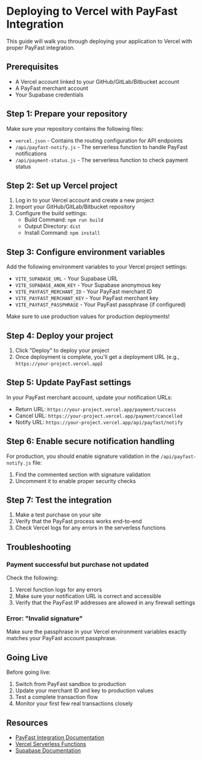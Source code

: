 # Deploying to Vercel with PayFast Integration

This guide will walk you through deploying your application to Vercel with proper PayFast integration.

## Prerequisites

- A Vercel account linked to your GitHub/GitLab/Bitbucket account
- A PayFast merchant account
- Your Supabase credentials

## Step 1: Prepare your repository

Make sure your repository contains the following files:

- `vercel.json` - Contains the routing configuration for API endpoints
- `/api/payfast-notify.js` - The serverless function to handle PayFast notifications
- `/api/payment-status.js` - The serverless function to check payment status

## Step 2: Set up Vercel project

1. Log in to your Vercel account and create a new project
2. Import your GitHub/GitLab/Bitbucket repository
3. Configure the build settings:
   - Build Command: `npm run build`
   - Output Directory: `dist`
   - Install Command: `npm install`

## Step 3: Configure environment variables

Add the following environment variables to your Vercel project settings:

- `VITE_SUPABASE_URL` - Your Supabase URL
- `VITE_SUPABASE_ANON_KEY` - Your Supabase anonymous key
- `VITE_PAYFAST_MERCHANT_ID` - Your PayFast merchant ID
- `VITE_PAYFAST_MERCHANT_KEY` - Your PayFast merchant key
- `VITE_PAYFAST_PASSPHRASE` - Your PayFast passphrase (if configured)

Make sure to use production values for production deployments!

## Step 4: Deploy your project

1. Click "Deploy" to deploy your project
2. Once deployment is complete, you'll get a deployment URL (e.g., `https://your-project.vercel.app`)

## Step 5: Update PayFast settings

In your PayFast merchant account, update your notification URLs:

- Return URL: `https://your-project.vercel.app/payment/success`
- Cancel URL: `https://your-project.vercel.app/payment/cancelled`
- Notify URL: `https://your-project.vercel.app/api/payfast/notify`

## Step 6: Enable secure notification handling

For production, you should enable signature validation in the `/api/payfast-notify.js` file:

1. Find the commented section with signature validation
2. Uncomment it to enable proper security checks

## Step 7: Test the integration

1. Make a test purchase on your site
2. Verify that the PayFast process works end-to-end
3. Check Vercel logs for any errors in the serverless functions

## Troubleshooting

### Payment successful but purchase not updated

Check the following:

1. Vercel function logs for any errors
2. Make sure your notification URL is correct and accessible
3. Verify that the PayFast IP addresses are allowed in any firewall settings

### Error: "Invalid signature"

Make sure the passphrase in your Vercel environment variables exactly matches your PayFast account passphrase.

## Going Live

Before going live:

1. Switch from PayFast sandbox to production
2. Update your merchant ID and key to production values
3. Test a complete transaction flow
4. Monitor your first few real transactions closely

## Resources

- [PayFast Integration Documentation](https://developers.payfast.co.za/docs)
- [Vercel Serverless Functions](https://vercel.com/docs/functions)
- [Supabase Documentation](https://supabase.io/docs) 